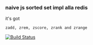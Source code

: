 
### naive js sorted set impl alla redis

it's got

    zadd, zrem, zscore, zrank and zrange

[![Build Status](https://secure.travis-ci.org/hdachev/naive-zset.png?branch=master)](http://travis-ci.org/hdachev/naive-zset)
